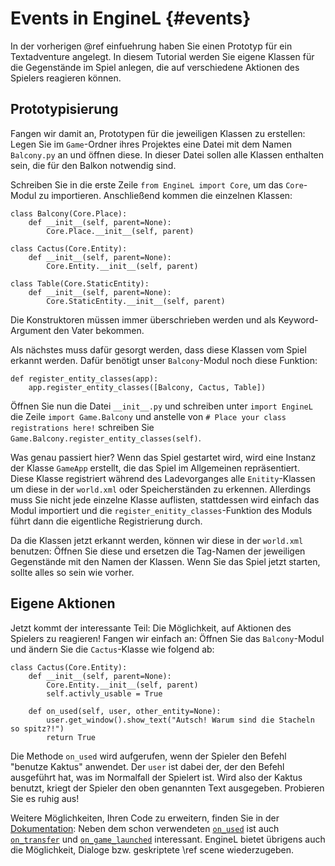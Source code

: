# Events in EngineL {#events}

In der vorherigen @ref einfuehrung haben Sie einen Prototyp für ein Textadventure angelegt. In diesem Tutorial werden Sie eigene Klassen für die Gegenstände im Spiel anlegen, die auf verschiedene Aktionen des Spielers reagieren können.

## Prototypisierung

Fangen wir damit an, Prototypen für die jeweiligen Klassen zu erstellen: Legen Sie im 
`Game`-Ordner ihres Projektes eine Datei mit dem Namen `Balcony.py` an und öffnen diese. In dieser Datei sollen alle Klassen enthalten sein, die für den Balkon notwendig sind. 

Schreiben Sie in die erste Zeile `from EngineL import Core`, um das `Core`-Modul zu importieren. Anschließend kommen die einzelnen Klassen:

    class Balcony(Core.Place):
        def __init__(self, parent=None):
            Core.Place.__init__(self, parent)
    
    class Cactus(Core.Entity):
        def __init__(self, parent=None):
            Core.Entity.__init__(self, parent)
    
    class Table(Core.StaticEntity):
        def __init__(self, parent=None):
            Core.StaticEntity.__init__(self, parent)
    
Die Konstruktoren müssen immer überschrieben werden und als Keyword-Argument den Vater bekommen. 


Als nächstes muss dafür gesorgt werden, dass diese Klassen vom Spiel erkannt werden. Dafür benötigt unser `Balcony`-Modul noch diese Funktion:

    def register_entity_classes(app):
        app.register_entity_classes([Balcony, Cactus, Table])

Öffnen Sie nun die Datei `__init__.py` und schreiben unter `import EngineL` die Zeile `import Game.Balcony` und anstelle von `# Place your class registrations here!` schreiben Sie `Game.Balcony.register_entity_classes(self)`.

Was genau passiert hier? Wenn das Spiel gestartet wird, wird eine Instanz der Klasse `GameApp` erstellt, die das Spiel im Allgemeinen repräsentiert. Diese Klasse registriert während des Ladevorganges alle `Enitity`-Klassen um diese in der `world.xml` oder Speicherständen zu erkennen. Allerdings muss Sie nicht jede einzelne Klasse auflisten, stattdessen wird einfach das Modul importiert und die `register_enitity_classes`-Funktion des Moduls führt dann die eigentliche Registrierung durch.

Da die Klassen jetzt erkannt werden, können wir diese in der `world.xml` benutzen: Öffnen Sie diese und ersetzen die Tag-Namen der jeweiligen Gegenstände mit den Namen der Klassen. Wenn Sie das Spiel jetzt starten, sollte alles so sein wie vorher.

## Eigene Aktionen

Jetzt kommt der interessante Teil: Die Möglichkeit, auf Aktionen des Spielers zu reagieren! Fangen wir einfach an: Öffnen Sie das `Balcony`-Modul und ändern Sie die `Cactus`-Klasse wie folgend ab:

    class Cactus(Core.Entity):
        def __init__(self, parent=None):
            Core.Entity.__init__(self, parent)
            self.activly_usable = True
        
        def on_used(self, user, other_entity=None):
            user.get_window().show_text("Autsch! Warum sind die Stacheln so spitz?!")
            return True

Die Methode `on_used` wird aufgerufen, wenn der Spieler den Befehl "benutze Kaktus" anwendet. Der `user` ist dabei der, der den Befehl ausgeführt hat, was im Normalfall der Spielert ist. Wird also der Kaktus benutzt, kriegt der Spieler den oben genannten Text ausgegeben. Probieren Sie es ruhig aus!

Weitere Möglichkeiten, Ihren Code zu erweitern, finden Sie in der [Dokumentation](https://janonard.github.io/EngineL-docs/): Neben dem schon verwendeten [`on_used`](https://janonard.github.io/EngineL-docs/classEngineL_1_1Core_1_1Entity.html#aa45c987efe03adb3037fccb66d5c8d69) ist auch [`on_transfer`](https://janonard.github.io/EngineL-docs/classEngineL_1_1Core_1_1Entity.html#ab91a29dd97d404d093899f77a209eb2f) und [`on_game_launched`](https://janonard.github.io/EngineL-docs/classEngineL_1_1Core_1_1Entity.html#aff2b9c988f98888b5460c35c715149ec) interessant. EngineL bietet übrigens auch die Möglichkeit, Dialoge bzw. geskriptete \ref scene wiederzugeben.